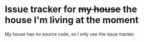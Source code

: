 # Issue tracker for ~~my house~~ the house I'm living at the moment

My house has no source code, so I only use the issue tracker.
